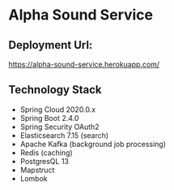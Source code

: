 # Alpha Sound Service

## Deployment Url: 

https://alpha-sound-service.herokuapp.com/

## Technology Stack

- Spring Cloud 2020.0.x
- Spring Boot 2.4.0
- Spring Security OAuth2
- Elasticsearch 7.15 (search)
- Apache Kafka (background job processing)
- Redis (caching)
- PostgresQL 13
- Mapstruct
- Lombok
